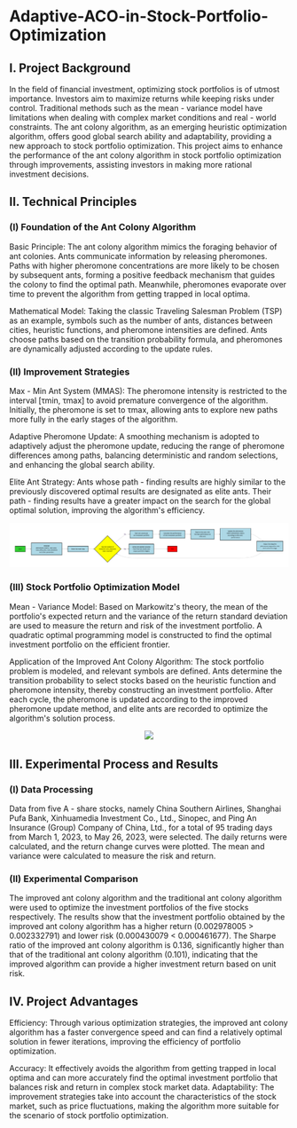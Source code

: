 # Adaptive-ACO-in-Stock-Portfolio-Optimization
## I. Project Background
In the field of financial investment, optimizing stock portfolios is of utmost importance. Investors aim to maximize returns while keeping risks under control. Traditional methods such as the mean - variance model have limitations when dealing with complex market conditions and real - world constraints. The ant colony algorithm, as an emerging heuristic optimization algorithm, offers good global search ability and adaptability, providing a new approach to stock portfolio optimization. This project aims to enhance the performance of the ant colony algorithm in stock portfolio optimization through improvements, assisting investors in making more rational investment decisions.
## II. Technical Principles
### (I) Foundation of the Ant Colony Algorithm
Basic Principle: The ant colony algorithm mimics the foraging behavior of ant colonies. Ants communicate information by releasing pheromones. Paths with higher pheromone concentrations are more likely to be chosen by subsequent ants, forming a positive feedback mechanism that guides the colony to find the optimal path. Meanwhile, pheromones evaporate over time to prevent the algorithm from getting trapped in local optima.

Mathematical Model: Taking the classic Traveling Salesman Problem (TSP) as an example, symbols such as the number of ants, distances between cities, heuristic functions, and pheromone intensities are defined. Ants choose paths based on the transition probability formula, and pheromones are dynamically adjusted according to the update rules.
### (II) Improvement Strategies
Max - Min Ant System (MMAS): The pheromone intensity is restricted to the interval [τmin, τmax] to avoid premature convergence of the algorithm. Initially, the pheromone is set to τmax, allowing ants to explore new paths more fully in the early stages of the algorithm.

Adaptive Pheromone Update: A smoothing mechanism is adopted to adaptively adjust the pheromone update, reducing the range of pheromone differences among paths, balancing deterministic and random selections, and enhancing the global search ability.

Elite Ant Strategy: Ants whose path - finding results are highly similar to the previously discovered optimal results are designated as elite ants. Their path - finding results have a greater impact on the search for the global optimal solution, improving the algorithm's efficiency.

<div align=center>
<img src="https://github.com/Seailvia/Adaptive-ACO-in-Stock-Portfolio-Optimization/blob/main/exported_image%20(1).png">
</div>

### (III) Stock Portfolio Optimization Model
Mean - Variance Model: Based on Markowitz's theory, the mean of the portfolio's expected return and the variance of the return standard deviation are used to measure the return and risk of the investment portfolio. A quadratic optimal programming model is constructed to find the optimal investment portfolio on the efficient frontier.

Application of the Improved Ant Colony Algorithm: The stock portfolio problem is modeled, and relevant symbols are defined. Ants determine the transition probability to select stocks based on the heuristic function and pheromone intensity, thereby constructing an investment portfolio. After each cycle, the pheromone is updated according to the improved pheromone update method, and elite ants are recorded to optimize the algorithm's solution process.


<div align=center>
<img src="[https://github.com/Seailvia/Adaptive-ACO-in-Stock-Portfolio-Optimization/blob/main/exported_image%20(1).png](https://github.com/Seailvia/Adaptive-ACO-in-Stock-Portfolio-Optimization/blob/main/ex02.png)">
</div>

## III. Experimental Process and Results
### (I) Data Processing
Data from five A - share stocks, namely China Southern Airlines, Shanghai Pufa Bank, Xinhuamedia Investment Co., Ltd., Sinopec, and Ping An Insurance (Group) Company of China, Ltd., for a total of 95 trading days from March 1, 2023, to May 26, 2023, were selected. The daily returns were calculated, and the return change curves were plotted. The mean and variance were calculated to measure the risk and return.
### (II) Experimental Comparison
The improved ant colony algorithm and the traditional ant colony algorithm were used to optimize the investment portfolios of the five stocks respectively. The results show that the investment portfolio obtained by the improved ant colony algorithm has a higher return (0.002978005 > 0.002332791) and lower risk (0.000430079 < 0.000461677). The Sharpe ratio of the improved ant colony algorithm is 0.136, significantly higher than that of the traditional ant colony algorithm (0.101), indicating that the improved algorithm can provide a higher investment return based on unit risk.
## IV. Project Advantages
Efficiency: Through various optimization strategies, the improved ant colony algorithm has a faster convergence speed and can find a relatively optimal solution in fewer iterations, improving the efficiency of portfolio optimization.

Accuracy: It effectively avoids the algorithm from getting trapped in local optima and can more accurately find the optimal investment portfolio that balances risk and return in complex stock market data.
Adaptability: The improvement strategies take into account the characteristics of the stock market, such as price fluctuations, making the algorithm more suitable for the scenario of stock portfolio optimization.

